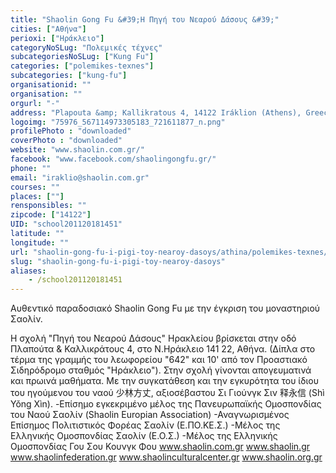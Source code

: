 ```yaml
---
title: "Shaolin Gong Fu &#39;Η Πηγή του Νεαρού Δάσους &#39;"
cities: ["Αθήνα"]
perioxi: ["Ηράκλειο"]
categoryNoSLug: "Πολεμικές τέχνες"
subcategoriesNoSLug: ["Kung Fu"]
categories: ["polemikes-texnes"]
subcategories: ["kung-fu"]
organisationid: ""
organisation: ""
orgurl: "-"
address: "Plapouta &amp; Kallikratous 4, 14122 Iráklion (Athens), Greece"
logoimg: "75976_567114973305183_721611877_n.png"
profilePhoto : "downloaded"
coverPhoto : "downloaded"
website: "www.shaolin.com.gr/"
facebook: "www.facebook.com/shaolingongfu.gr/"
phone: ""
email: "iraklio@shaolin.com.gr"
courses: ""
places: [""]
rensponsibles: ""
zipcode: ["14122"]
UID: "school201120181451"
latitude: ""
longitude: ""
url: "shaolin-gong-fu-i-pigi-toy-nearoy-dasoys/athina/polemikes-texnes/kung-fu"
slug: "shaolin-gong-fu-i-pigi-toy-nearoy-dasoys"
aliases:
    - /school201120181451
---
```



Αυθεντικό παραδοσιακό Shaolin Gong Fu με την έγκριση του μοναστηριού Σαολίν.

Η σχολή &quot;Πηγή του Νεαρού Δάσους&quot; Ηρακλείου βρίσκεται στην οδό Πλαπούτα &amp; Καλλικράτους 4, στο Ν.Ηράκλειο 141 22, Αθήνα. (Δίπλα στο τέρμα της γραμμής του λεωφορείου &quot;642&quot; και 10&#39; από τον Προαστιακό Σιδηρόδρομο σταθμός &quot;Ηράκλειο&quot;). Στην σχολή γίνονται απογευματινά και πρωινά μαθήματα. Mε την συγκατάθεση και την εγκυρότητα του ίδιου του ηγούμενου του ναού 少林方丈, αξιοσέβαστου Σι Γιούνγκ Σιν 释永信 (Shì Yǒng Xìn). -Επίσημο εγκεκριμένο μέλος της Πανευρωπαϊκής Ομοσπονδίας του Ναού Σαολίν (Shaolin Europian Association) -Αναγνωρισμένος Επίσημος Πολιτιστικός Φορέας Σαολίν (Ε.ΠΟ.ΚΕ.Σ.) -Μέλος της Ελληνικής Ομοσπονδίας Σαολίν (Ε.Ο.Σ.) -Μέλος της Ελληνικής Ομοσπονδίας Γου Σου Κουνγκ Φου www.shaolin.com.gr www.shaolin.gr www.shaolinfederation.gr www.shaolinculturalcenter.gr www.shaolin.org.gr
